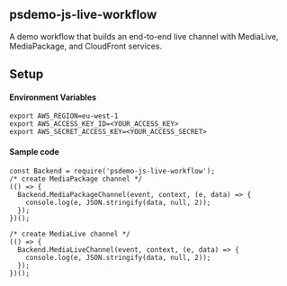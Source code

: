 ## psdemo-js-live-workflow
A demo workflow that builds an end-to-end live channel with MediaLive, MediaPackage, and CloudFront services.


## Setup
#### Environment Variables
    export AWS_REGION=eu-west-1
    export AWS_ACCESS_KEY_ID=<YOUR_ACCESS_KEY>
    export AWS_SECRET_ACCESS_KEY=<YOUR_ACCESS_SECRET>

#### Sample code
    const Backend = require('psdemo-js-live-workflow');
    /* create MediaPackage channel */
    (() => {
      Backend.MediaPackageChannel(event, context, (e, data) => {
        console.log(e, JSON.stringify(data, null, 2));
      });
    })();

    /* create MediaLive channel */
    (() => {
      Backend.MediaLiveChannel(event, context, (e, data) => {
        console.log(e, JSON.stringify(data, null, 2));
      });
    })();
